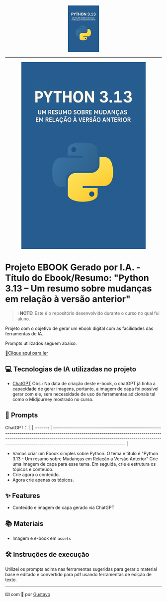 <p align="center">
    <img width="100" src="assets/capa-ebook-IA.png">
</p>


-------


<p align="center">
<img 
    src="./assets/capa-ebook-IA.png"
    width="400"  
/>
</p>

# Projeto EBOOK Gerado por I.A. - Título do Ebook/Resumo: "Python 3.13 – Um resumo sobre mudanças em relação à versão anterior"


 > ℹ️ **NOTE:** Este é o repositório desenvolvido durante o curso no qual fui aluno.

Projeto com o objetivo de gerar um ebook digital com as facilidades das ferramentas de IA.

Prompts utilizados seguem abaixo.

<a href="https://github.com/GDVP/prompts-recipe-to-create-a-ebook/blob/main/assets/20250909-Ebook-Python%203-13%20%E2%80%93%20Um%20resumo%20sobre%20mudan%C3%A7as%20em%20rela%C3%A7%C3%A3o%20%C3%A0%20vers%C3%A3o%20anterior-Criado%20com%20IA%20Generativa.pdf" title="View PDF now"> 📕Clique aqui para ler</a>

## 💻 Tecnologias de IA utilizadas no projeto

- [ChatGPT](https://chat.openai.com/) 
Obs.: Na data de criação deste e-book, o chatGPT já tinha a capacidade de gerar imagens, portanto, a imagem de capa foi possível gerar com ele, sem necessidade de uso de ferramentas adicionais tal como o Midjourney mostrado no curso.

## 🧠 Prompts

ChatGPT：
                                                               |
| :------: | ------------------------------------------------------------------------------------------------------------------------------------------------------------------------------------------------------------------------------------------------------------------------------ |
- Vamos criar um Ebook simples sobre Python. O tema e título é "Python 3.13 - Um resumo sobre Mudanças em Relação a Versão Anterior" Crie uma imagem de capa para esse tema. Em seguida, crie e estrutura os tópicos e conteúdo.
- Crie agora o conteúdo.
- Agora crie apenas os tópicos.

## ✨ Features

- Conteúdo e imagem de capa gerado via ChatGPT

## 📚 Materiais

- Imagem e e-book em `assets`

## 🛠️ Instruções de execução

Utilizei os prompts acima nas ferramentas sugeridas para gerar o material base e editado e convertido para pdf usando ferramentas de edição de texto.

---

⌨️ com 💜 por [Gustavo](https://github.com/GDVP)
